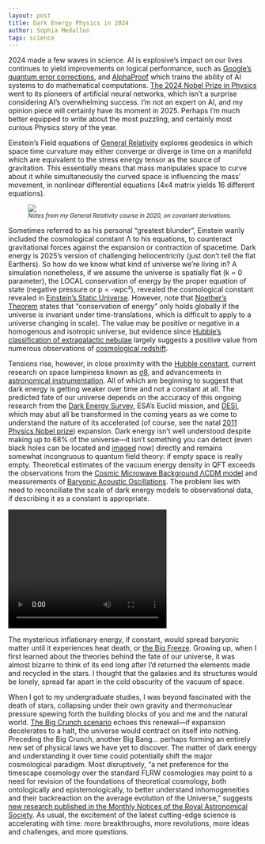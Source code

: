 ```yaml
---
layout: post
title: Dark Energy Physics in 2024
author: Sophia Medallon
tags: science
---
```


2024 made a few waves in science. AI is explosive’s impact on our lives continues to yield improvements on logical performance, such as [Google’s quantum error corrections](https://www.nature.com/articles/s41586-024-08449-y), and [AlphaProof](https://deepmind.google/discover/blog/ai-solves-imo-problems-at-silver-medal-level/) which trains the ability of AI systems to do mathematical computations. [The 2024 Nobel Prize in Physics](https://www.nobelprize.org/prizes/physics/2024/press-release/) went to its pioneers of artificial neural networks, which isn’t a surprise considering AI’s overwhelming success. I’m not an expert on AI, and my opinion piece will certainly have its moment in 2025. Perhaps I’m much better equipped to write about the most puzzling, and certainly most curious Physics story of the year. 

Einstein’s Field equations of [General Relativity](https://physics.info/general-relativity/) explores geodesics in which space time curvature may either converge or diverge in time on a manifold which are equivalent to the stress energy tensor as the source of gravitation. This essentially means that mass manipulates space to curve about it while simultaneously the curved space is influencing the mass’ movement, in nonlinear differential equations (4x4 matrix yields 16 different equations). 

<figure>
  <img src='/images/GRclass.png'>
  <figcaption><small><i>Notes from my General Relativity course in 2020, on covariant derivations.</small></i></figcaption>
</figure>

Sometimes referred to as his personal “greatest blunder”, Einstein warily included the cosmological constant Λ to his equations, to counteract gravitational forces against the expansion or contraction of spacetime. Dark energy is 2025’s version of challenging heliocentricity (just don’t tell the flat Earthers). So how do we know what kind of universe we’re living in? A simulation nonetheless, if we assume the universe is spatially flat (k = 0 parameter), the LOCAL conservation of energy by the proper equation of state (negative pressure or p = -wpc²), revealed the cosmological constant revealed in [Einstein’s Static Universe](https://einsteinpapers.press.princeton.edu/vol6-trans/433). However, note that [Noether’s Theorem](https://profoundphysics.com/noethers-theorem-a-complete-guide/) states that “conservation of energy” only holds globally if the universe is invariant under time-translations, which is difficult to apply to a universe changing in scale). The value may be positive or negative in a homogenous and isotropic universe, but evidence since [Hubble’s classification of extragalactic nebulae](https://ui.adsabs.harvard.edu/abs/1926ApJ....64..321H/abstract) largely suggests a positive value from numerous observations of [cosmological redshift](https://science.nasa.gov/mission/hubble/science/science-behind-the-discoveries/hubble-cosmological-redshift/). 

Tensions rise, however, in close proximity with the [Hubble constant](https://www.scientificamerican.com/article/hubble-tension-headache-clashing-measurements-make-the-universes-expansion-a-lingering-mystery/), current research on space lumpiness known as [σ8](https://lambda.gsfc.nasa.gov/education/graphic_history/fluctsize.html), and advancements in [astronomical instrumentation](https://en.wikipedia.org/wiki/List_of_proposed_space_telescopes). All of which are beginning to suggest that dark energy is getting weaker over time and not a constant at all. The predicted fate of our universe depends on the accuracy of this ongoing research from the [Dark Energy Survey](https://www.darkenergysurvey.org), ESA’s Euclid mission, and [DESI](https://www.desi.lbl.gov), which may abut all be transformed in the coming years as we come to understand the nature of its accelerated (of course, see the natal [2011 Physics Nobel prize](https://www.nobelprize.org/prizes/physics/2011/press-release/)) expansion. Dark energy isn’t well understood despite making up to 68% of the universe—it isn’t something you can detect (even black holes can be located and [imaged](https://eventhorizontelescope.org/blog/astronomers-reveal-first-image-black-hole-heart-our-galaxy) now) directly and remains somewhat incongruous to quantum field theory: if empty space is really empty. Theoretical estimates of the vacuum energy density in QFT exceeds the observations from the [Cosmic Microwave Background ΛCDM model](https://lambda.gsfc.nasa.gov/education/graphic_history/univ_evol.html) and measurements of [Baryonic Acoustic Oscillations](https://science.nasa.gov/mission/roman-space-telescope/baryon-acoustic-oscillations/). The problem lies with need to reconciliate the scale of dark energy models to observational data, if describing it as a constant is appropriate.

<video width="320" height="240" controls>
  <source src="https://science.nasa.gov/wp-content/uploads/2023/10/bao-clip.mp4" type="video/mp4">
Source: NASA Goddard's Scientific Visualization Studio. (If I ever became a DJ these would be my visuals)
</video>

The mysterious inflationary energy, if constant, would spread baryonic matter until it experiences heat death, or [the Big Freeze](https://www.astronomy.com/science/the-big-freeze-how-the-universe-will-die/). Growing up, when I first learned about the theories behind the fate of our universe, it was almost bizarre to think of its end long after I’d returned the elements made and recycled in the stars. I thought that the galaxies and its structures would be lonely, spread far apart in the cold obscurity of the vacuum of space. 

When I got to my undergraduate studies, I was beyond fascinated with the death of stars, collapsing under their own gravity and thermonuclear pressure spewing forth the building blocks of you and me and the natural world. [The Big Crunch scenario](https://arxiv.org/pdf/astro-ph/0409264) echoes this renewal—if expansion decelerates to a halt, the universe would contract on itself into nothing. Preceding the Big Crunch, another Big Bang… perhaps forming an entirely new set of physical laws we have yet to discover. The matter of dark energy and understanding it over time could potentially shift the major cosmological paradigm. Most disruptively, “a net preference for the timescape cosmology over the standard FLRW cosmologies may point to a need for revision of the foundations of theoretical cosmology, both ontologically and epistemologically, to better understand inhomogeneities and their backreaction on the average evolution of the Universe,” suggests [new research published in the Monthly Notices of the Royal Astronomical Society](https://academic.oup.com/mnrasl/article/537/1/L55/7926647). As usual, the excitement of the latest cutting-edge science is accelerating with time: more breakthroughs, more revolutions, more ideas and challenges, and more questions.

